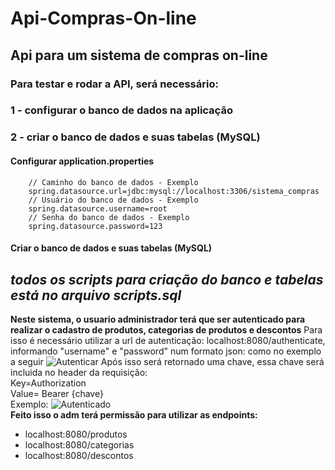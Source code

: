 # Api-Compras-On-line
## Api para um sistema de compras on-line

### Para testar e rodar a API, será necessário:   
 
 ### 1 - configurar o banco de dados na aplicação
 ### 2 - criar o banco de dados e suas tabelas (MySQL)
 
 #### Configurar application.properties                                                                                                                                                           
        // Caminho do banco de dados - Exemplo                                                                                                                                              
        spring.datasource.url=jdbc:mysql://localhost:3306/sistema_compras                                                                                                                                                                                                                                           
        // Usuário do banco de dados - Exemplo                                                                                                                                                
        spring.datasource.username=root                                                                                                                                                            
        // Senha do banco de dados - Exemplo                                                                                                                                                      
        spring.datasource.password=123                                                                                                                                                          
 #### Criar o banco de dados e suas tabelas (MySQL)                                                                                                                                          
   *todos os scripts para criação do banco e tabelas está no arquivo scripts.sql*      
-----------------------------------------------------------------------------------------------------------------------------------------------------------------------------------

**Neste sistema, o usuario administrador terá que ser autenticado para realizar o cadastro de produtos, categorias de produtos e descontos**                                                                                                                                                                                                                            Para isso é necessário utilizar a url de autenticação: localhost:8080/authenticate, informando "username" e "password" num formato json: como no exemplo a seguir
![Autenticar](https://i.imgur.com/7Tobvex.png)                                                                                                                                                                                                                                                                                                                          Após isso será retornado uma chave, essa chave será incluida no header da requisição:                                                                                                                                                                                                                                                   
 Key=Authorization                                                                                                                                                                
 Value= Bearer {chave}                                                                                                                                                            
 Exemplo:
 ![Autenticado](https://i.imgur.com/XOIPYRb.png)                                                                                                                                  
**Feito isso o adm terá permissão para utilizar as endpoints:**                                                                                                                      
  - localhost:8080/produtos
  - localhost:8080/categorias
  - localhost:8080/descontos

